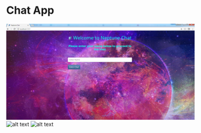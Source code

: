 # Chat App
![alt text](https://github.com/ahmedfaisal46/ChatApp/blob/master/chatHome.png)
![alt text](ChatApp/chatMessage.png)
![alt text](ChatApp/chatAdmin.png)
